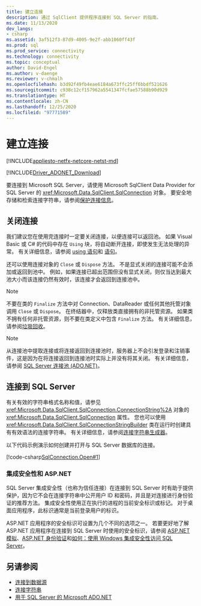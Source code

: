 ```yaml
---
title: 建立连接
description: 通过 SqlClient 提供程序连接到 SQL Server 的指南。
ms.date: 11/13/2020
dev_langs:
- csharp
ms.assetid: 3af512f3-87d9-4005-9e2f-abb1060ff43f
ms.prod: sql
ms.prod_service: connectivity
ms.technology: connectivity
ms.topic: conceptual
author: David-Engel
ms.author: v-daenge
ms.reviewer: v-chmalh
ms.openlocfilehash: b3d92f49fb4eae6184a673ffc25ff6bbdf521626
ms.sourcegitcommit: c938c12cf157962a5541347fcfae57588b90d929
ms.translationtype: HT
ms.contentlocale: zh-CN
ms.lasthandoff: 12/25/2020
ms.locfileid: "97771589"
---
```

# <a name="establishing-connection"></a>建立连接

[!INCLUDE[appliesto-netfx-netcore-netst-md](../../includes/appliesto-netfx-netcore-netst-md.md)]

[!INCLUDE[Driver_ADONET_Download](../../includes/driver_adonet_download.md)]

要连接到 Microsoft SQL Server，请使用 Microsoft SqlClient Data Provider for SQL Server 的 <xref:Microsoft.Data.SqlClient.SqlConnection> 对象。 要安全地存储和检索连接字符串，请参阅[保护连接信息](protecting-connection-information.md)。

## <a name="closing-connections"></a>关闭连接

我们建议您在使用完连接时一定要关闭连接，以便连接可以返回池。 如果 Visual Basic 或 C# 的代码中存在 `Using` 块，将自动断开连接，即使发生无法处理的异常。 有关详细信息，请参阅 [using 语句](/dotnet/csharp/language-reference/keywords/using-statement)和 [ 语句](/dotnet/visual-basic/language-reference/statements/using-statement)。

还可以使用连接对象的 `Close` 或 `Dispose` 方法。 不是显式关闭的连接可能不会添加或返回到池中。 例如，如果连接已超出范围但没有显式关闭，则仅当达到最大池大小而该连接仍然有效时，该连接才会返回到连接池中。

> [!NOTE]
> 不要在类的 `Finalize` 方法中对 Connection、DataReader 或任何其他托管对象调用 `Close` 或 `Dispose`。 在终结器中，仅释放类直接拥有的非托管资源。 如果类不拥有任何非托管资源，则不要在类定义中包含 `Finalize` 方法。 有关详细信息，请参阅[垃圾回收](/dotnet/standard/garbage-collection/index)。

> [!NOTE]
> 从连接池中提取连接或将连接返回到连接池时，服务器上不会引发登录和注销事件，这是因为在将连接返回到连接池时实际上并没有将其关闭。 有关详细信息，请参阅 [SQL Server 连接池 (ADO.NET)](sql-server-connection-pooling.md)。

## <a name="connecting-to-sql-server"></a>连接到 SQL Server

有关有效的字符串格式名称和值，请参见 <xref:Microsoft.Data.SqlClient.SqlConnection.ConnectionString%2A> 对象的 <xref:Microsoft.Data.SqlClient.SqlConnection> 属性。 您也可以使用 <xref:Microsoft.Data.SqlClient.SqlConnectionStringBuilder> 类在运行时创建具有有效语法的连接字符串。 有关详细信息，请参阅[连接字符串生成器](connection-string-builders.md)。

以下代码示例演示如何创建并打开与 SQL Server 数据库的连接。

[!code-csharp[SqlConnection.Open#1](~/../sqlclient/doc/samples/SqlConnection_Open.cs#1)]

### <a name="integrated-security-and-aspnet"></a>集成安全性和 ASP.NET

SQL Server 集成安全性（也称为信任连接）在连接到 SQL Server 时有助于提供保护，因为它不会在连接字符串中公开用户 ID 和密码，并且是对连接进行身份验证的推荐方法。 集成安全性使用正在执行的进程的当前安全标识或标记。 对于桌面应用程序，此标识通常是当前登录用户的标识。

ASP.NET 应用程序的安全标识可设置为几个不同的选项之一。 若要更好地了解 ASP.NET 应用程序在连接到 SQL Server 时使用的安全标识，请参阅 [ASP.NET 模拟](/previous-versions/aspnet/xh507fc5(v=vs.100))、[ASP.NET 身份验证](/previous-versions/aspnet/eeyk640h(v=vs.100))和[如何：使用 Windows 集成安全性访问 SQL Server](/previous-versions/aspnet/bsz5788z(v=vs.100))。

## <a name="see-also"></a>另请参阅

- [连接到数据源](connecting-to-data-source.md)
- [连接字符串](connection-strings.md)
- [用于 SQL Server 的 Microsoft ADO.NET](microsoft-ado-net-sql-server.md)
